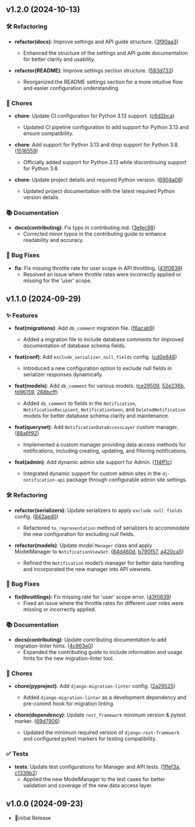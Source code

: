 ## v1.2.0 (2024-10-13)

### 🛠️ Refactoring
- **refactor(docs)**: Improve settings and API guide structure. ([3f90aa3](https://github.com/MEHRSHAD-MIRSHEKARY/dj-notification-api/commit/3f90aa3))
  - Enhanced the structure of the settings and API guide documentation for better clarity and usability.

- **refactor(README)**: Improve settings section structure. ([583d733](https://github.com/MEHRSHAD-MIRSHEKARY/dj-notification-api/commit/583d733))
  - Reorganized the README settings section for a more intuitive flow and easier configuration understanding.

### 🔧 Chores
- **chore**: Update CI configuration for Python 3.13 support. ([c6d2bca](https://github.com/MEHRSHAD-MIRSHEKARY/dj-notification-api/commit/c6d2bca))
  - Updated CI pipeline configuration to add support for Python 3.13 and ensure compatibility.

- **chore**: Add support for Python 3.13 and drop support for Python 3.8. ([1516559](https://github.com/MEHRSHAD-MIRSHEKARY/dj-notification-api/commit/1516559))
  - Officially added support for Python 3.13 while discontinuing support for Python 3.8.

- **chore**: Update project details and required Python version. ([6904a08](https://github.com/MEHRSHAD-MIRSHEKARY/dj-notification-api/commit/6904a08))
  - Updated project documentation with the latest required Python version details.

### 📚 Documentation
- **docs(contributing)**: Fix typo in contributing.md. ([3efec98](https://github.com/MEHRSHAD-MIRSHEKARY/dj-notification-api/commit/3efec98))
  - Corrected minor typos in the contributing guide to enhance readability and accuracy.

### 🐛 Bug Fixes
- **fix**: Fix missing throttle rate for user scope in API throttling. ([43f0639](https://github.com/MEHRSHAD-MIRSHEKARY/dj-notification-api/commit/43f0639))
  - Resolved an issue where throttle rates were incorrectly applied or missing for the 'user' scope.

## v1.1.0 (2024-09-29)

### ✨ Features
- **feat(migrations)**: Add `db_comment` migration file. ([f6acab9](https://github.com/lazarus-org/dj-notification-api/commit/f6acab9))
  - Added a migration file to include database comments for improved documentation of database schema fields.

- **feat(conf)**: Add `exclude_serializer_null_fields` config. ([cd0e648](https://github.com/lazarus-org/dj-notification-api/commit/cd0e648))
  - Introduced a new configuration option to exclude null fields in serializer responses dynamically.

- **feat(models)**: Add `db_comment` for various models. ([ce29509](https://github.com/lazarus-org/dj-notification-api/commit/ce29509), [52e236b](https://github.com/lazarus-org/dj-notification-api/commit/52e236b), [fd96159](https://github.com/lazarus-org/dj-notification-api/commit/fd96159), [268bcff](https://github.com/lazarus-org/dj-notification-api/commit/268bcff))
  - Added `db_comment` to fields in the `Notification`, `NotificationRecipient`, `NotificationSeen`, and `DeletedNotification` models for better database schema clarity and maintenance.

- **feat(queryset)**: Add `NotificationDataAccessLayer` custom manager. ([88a6f92](https://github.com/lazarus-org/dj-notification-api/commit/88a6f92))
  - Implemented a custom manager providing data access methods for notifications, including creating, updating, and filtering notifications.

- **feat(admin)**: Add dynamic admin site support for Admin. ([114ff1c](https://github.com/lazarus-org/dj-notification-api/commit/114ff1c))
  - Integrated dynamic support for custom admin sites in the `dj-notification-api` package through configurable admin site settings.

### 🛠️ Refactoring
- **refactor(serializers)**: Update serializers to apply `exclude null fields` config. ([842aed0](https://github.com/lazarus-org/dj-notification-api/commit/842aed0))
  - Refactored `to_representation` method of serializers to accommodate the new configuration for excluding null fields.

- **refactor(models)**: Update model `Manager` class and apply ModelManager to `NotificationViewSet`. ([84d460d](https://github.com/lazarus-org/dj-notification-api/commit/84d460d), [b790f57](https://github.com/lazarus-org/dj-notification-api/commit/b790f57), [a420ca5](https://github.com/lazarus-org/dj-notification-api/commit/a420ca5))
  - Refined the `Notification` model’s manager for better data handling and incorporated the new manager into API viewsets.

### 🐛 Bug Fixes
- **fix(throttlings)**: Fix missing rate for 'user' scope error. ([43f0639](https://github.com/lazarus-org/dj-notification-api/commit/43f0639))
  - Fixed an issue where the throttle rates for different user roles were missing or incorrectly applied.

### 📚 Documentation
- **docs(contributing)**: Update contributing documentation to add migration-linter hints. ([4c863e0](https://github.com/lazarus-org/dj-notification-api/commit/4c863e0))
  - Expanded the contributing guide to include information and usage hints for the new migration-linter tool.

### 🔧 Chores
- **chore(pyproject)**: Add `django-migration-linter` config. ([2a29525](https://github.com/lazarus-org/dj-notification-api/commit/2a29525))
  - Added `django-migration-linter` as a development dependency and pre-commit hook for migration linting.

- **chore(dependency)**: Update `rest_framework` minimum version & pytest marker. ([69d7906](https://github.com/lazarus-org/dj-notification-api/commit/69d7906))
  - Updated the minimum required version of `django-rest-framework` and configured pytest markers for testing compatibility.

### ✅ Tests
- **tests**: Update test configurations for Manager and API tests. ([1ffef3a](https://github.com/lazarus-org/dj-notification-api/commit/1ffef3a), [c1339b2](https://github.com/lazarus-org/dj-notification-api/commit/c1339b2))
  - Applied the new ModelManager to the test cases for better validation and coverage of the new data access layer.

## v1.0.0 (2024-09-23)
- 🎉initial Release
